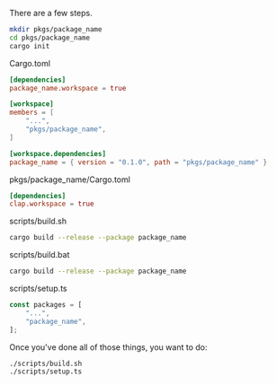 There are a few steps.

```sh
mkdir pkgs/package_name
cd pkgs/package_name
cargo init
```

Cargo.toml
```toml
[dependencies]
package_name.workspace = true

[workspace]
members = [
    "...",
    "pkgs/package_name",
]

[workspace.dependencies]
package_name = { version = "0.1.0", path = "pkgs/package_name" }
```

pkgs/package_name/Cargo.toml
```toml
[dependencies]
clap.workspace = true
```

scripts/build.sh
```sh
cargo build --release --package package_name
```

scripts/build.bat
```sh
cargo build --release --package package_name
```

scripts/setup.ts
```ts
const packages = [
    "...",
    "package_name",
];
```

Once you've done all of those things, you want to do:
```sh
./scripts/build.sh
./scripts/setup.ts
```
